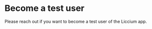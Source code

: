 # Become a test user

Please reach out if you want to become a test user of the Liccium app.&#x20;



